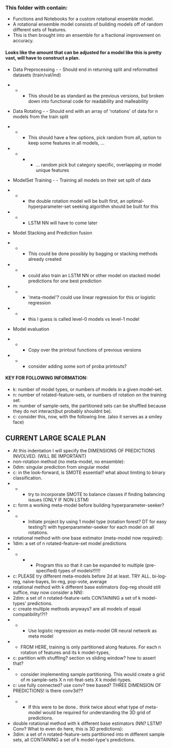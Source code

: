 ### This folder with contain:
-   Functions and Notebooks for a custom rotational ensemble model.
-   A rotational ensemble model consists of building models off of random different sets of features.
-   This is then brought into an ensemble for a fractional improvement on accuracy. 

#### Looks like the amount that can be adjusted for a model like this is pretty vast, will have to construct a plan.

-   Data Preprocessing - - Should end in returning split and reformatted datasets (train/val/ind)
-   -   -   This should be as standard as the previous versions, but broken down into functional code for readability and malleability

-   Data Rotating      - - Should end with an array of 'rotations' of data for n models from the train split
-   -   -   This should have a few options, pick random from all, option to keep some features in all models, ... 
-   -   -   -   ... random pick but category specific, overlapping or model unique features

-   ModelSet Training  - - Training all models on their set split of data
-   -   -   the double rotation model will be built first, an optimal-hyperparameter-set seeking algorithm should be built for this
-   -   -   LSTM NN will have to come later

-   Model Stacking and Prediction fusion
-   -   -   This could be done possibly by bagging or stacking methods already created
-   -   -   could also train an LSTM NN or other model on stacked model predictions for one best prediction
-   -   -   'meta-model'? could use linear regression for this or logistic regression
-   -   -   this I guess is called level-0 models vs level-1 model

-   Model evaluation
-   -   -   Copy over the printout functions of previous versions
-   -   -   consider adding some sort of proba printouts?

#### KEY FOR FOLLOWING INFORMATION:
-   k:  number of model types, or numbers of models in a given model-set.
-   n:  number of rotated-feature-sets, or numbers of rotation on the training set.
-   m:  number of sample-sets, the partitioned sets can be shuffled because they do not interact(but probably shouldnt be).
-   c:  consider this, now, with the following line. (also it serves as a smiley face)
## CURRENT LARGE SCALE PLAN
-   At this indentation I will specify the DIMENSIONS OF PREDICTIONS INVOLVED. (WILL BE IMPORTANT)
-   non-rotation method (no meta-model, no ensemble): 
-   0dim: singular prediction from singular model
- c: in the look-forward, is SMOTE essential? what about limiting to binary classification.
-   -   -   try to incorporate SMOTE to balance classes if finding balancing issues (ONLY IF NON LSTM)
- c: form a working meta-model before building hyperparameter-seeker?
-   -   -   Initiate project by using 1 model type (rotation forest? DT for easy testing?) with hyperparameter-seeker for each model on all rotations.
-   rotational method with one base estimator (meta-model now required):
-   1dim: a set of n rotated-feature-set model predictions
-   -   -   -   Program this so that it can be expanded to multiple (pre-specified) types of models!!!!!!
- c: PLEASE try different meta-models before 2d at least. TRY ALL. bi-log-reg, naive-bayes, lin-reg, pop-vote, average
-   rotational method with k different base estimators (log-reg should still suffice, may now consider a NN):
-   2dim: a set of n rotated-feature-sets CONTAINING a set of k model-types' predictions.
- c: create multiple methods anyways? are all models of equal compatibility!?!?
-   -   -   Use logistic regression as meta-model OR neural network as meta model
-   -   FROM HERE, training is only partitioned along features. For each n rotation of features and its k model-types,
- c: partition with shuffling? section vs sliding window? how to assert that?
-   -   consider implementing sample partitioning. This would create a grid of m sample-sets X n rot-feat-sets X k model-types.
- c: use fully connected? use conv? tree based? THREE DIMENSION OF PREDICTIONS! is there conv3d??
-   -   -   If this were to be done.. think twice about what type of meta-model would be required for understanding the 3D grid of predictions.
-   double rotational method with k different base estimators (NN? LSTM? Conv? What to even do here, this is 3D predictions):
-   3dim: a set of n rotated-feature-sets partitioned into m different sample sets, all CONTAINING a set of k model-type's predictions.
